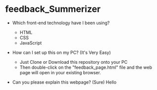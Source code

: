 # feedback_Summerizer

- Which front-end technology have I been using?
  - HTML
  - CSS
  - JavaScript

- How can I set up this on my PC? (It's Very Easy)
  - Just Clone or Download this repository onto your PC
  - Then double-click on the "feedback_page.html" file and the web page will open in your existing browser.

- Can you please explain this webpage? (Sure)
    Hello

